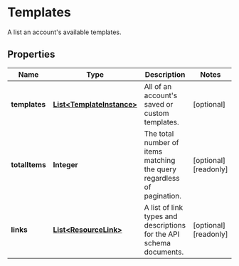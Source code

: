 

# Templates

A list an account's available templates.

## Properties

| Name | Type | Description | Notes |
|------------ | ------------- | ------------- | -------------|
|**templates** | [**List&lt;TemplateInstance&gt;**](TemplateInstance.md) | All of an account&#39;s saved or custom templates. |  [optional] |
|**totalItems** | **Integer** | The total number of items matching the query regardless of pagination. |  [optional] [readonly] |
|**links** | [**List&lt;ResourceLink&gt;**](ResourceLink.md) | A list of link types and descriptions for the API schema documents. |  [optional] [readonly] |



